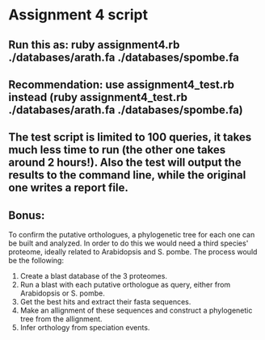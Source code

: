 # Assignment 4 script
## Run this as: ruby assignment4.rb ./databases/arath.fa ./databases/spombe.fa
## Recommendation: use assignment4_test.rb instead (ruby assignment4_test.rb ./databases/arath.fa ./databases/spombe.fa)
## The test script is limited to 100 queries, it takes much less time to run (the other one takes around 2 hours!). Also the test will output the results to the command line, while the original one writes a report file.

## Bonus:
To confirm the putative orthologues, a phylogenetic tree for each one can be built and analyzed. In order to do this we would need a third species' proteome, ideally related to Arabidopsis and S. pombe. The process would be the following:
1. Create a blast database of the 3 proteomes.
2. Run a blast with each putative orthologue as query, either from Arabidopsis or S. pombe.
3. Get the best hits and extract their fasta sequences.
4. Make an allignment of these sequences and construct a phylogenetic tree from the allignment.
5. Infer orthology from speciation events.
